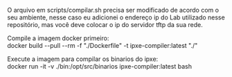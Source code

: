 O arquivo em scripts/compilar.sh precisa ser modificado de acordo com o seu ambiente, nesse caso eu adicionei o endereço ip do Lab utilizado nesse repositório, mas você deve colocar o ip do servidor tftp da sua rede.

Compile a imagem docker primeiro:\
docker build --pull --rm -f "./Dockerfile" -t ipxe-compiler:latest "./"

Execute a imagem para compilar os binarios do ipxe:\
docker run -it -v ./bin:/opt/src/binarios ipxe-compiler:latest bash